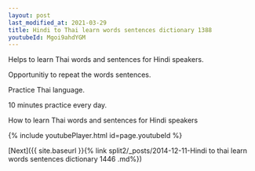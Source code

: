 ```yaml
---
layout: post
last_modified_at: 2021-03-29
title: Hindi to Thai learn words sentences dictionary 1388 
youtubeId: Mgoi9ahdYGM
---
```

 
 
Helps to learn Thai words and sentences for Hindi speakers.

Opportunitiy to repeat the words sentences. 

Practice Thai language. 
 
10 minutes practice every day. 
 
How to learn Thai words and sentences for Hindi speakers 
 
{% include youtubePlayer.html id=page.youtubeId %}
 
 
[Next]({{ site.baseurl }}{% link  split2/_posts/2014-12-11-Hindi to thai learn words sentences dictionary 1446 .md%})
 
